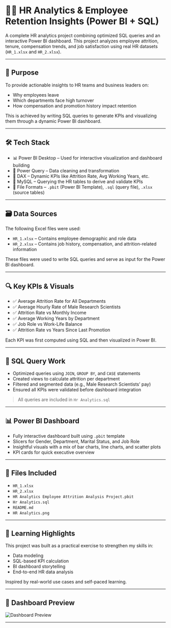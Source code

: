 # 🧑‍💼 HR Analytics & Employee Retention Insights (Power BI + SQL)

A complete HR analytics project combining optimized SQL queries and an interactive Power BI dashboard. This project analyzes employee attrition, tenure, compensation trends, and job satisfaction using real HR datasets (`HR_1.xlsx` and `HR_2.xlsx`).

---

## 🎯 Purpose

To provide actionable insights to HR teams and business leaders on:
- Why employees leave
- Which departments face high turnover
- How compensation and promotion history impact retention

This is achieved by writing SQL queries to generate KPIs and visualizing them through a dynamic Power BI dashboard.

---

## 🛠️ Tech Stack

- 📊 Power BI Desktop – Used for interactive visualization and dashboard building  
- 📂 Power Query – Data cleaning and transformation  
- 🧠 DAX – Dynamic KPIs like Attrition Rate, Avg Working Years, etc.  
- 🧮 MySQL – Querying the HR tables to derive and validate KPIs  
- 📁 File Formats – `.pbit` (Power BI Template), `.sql` (query file), `.xlsx` (source tables)

---

## 🗃️ Data Sources

The following Excel files were used:
- `HR_1.xlsx` – Contains employee demographic and role data  
- `HR_2.xlsx` – Contains job history, compensation, and attrition-related information  

These files were used to write SQL queries and serve as input for the Power BI dashboard.

---

## 🔍 Key KPIs & Visuals

- ✅ Average Attrition Rate for All Departments  
- ✅ Average Hourly Rate of Male Research Scientists  
- ✅ Attrition Rate vs Monthly Income  
- ✅ Average Working Years by Department  
- ✅ Job Role vs Work-Life Balance  
- ✅ Attrition Rate vs Years Since Last Promotion  

Each KPI was first computed using SQL and then visualized in Power BI.

---

## 🧮 SQL Query Work

- Optimized queries using `JOIN`, `GROUP BY`, and `CASE` statements  
- Created views to calculate attrition per department  
- Filtered and segmented data (e.g., Male Research Scientists’ pay)  
- Ensured all KPIs were validated before dashboard integration

> All queries are included in `Hr Analytics.sql`

---

## 📊 Power BI Dashboard

- Fully interactive dashboard built using `.pbit` template  
- Slicers for Gender, Department, Marital Status, and Job Role  
- Insightful visuals with a mix of bar charts, line charts, and scatter plots  
- KPI cards for quick executive overview

---

## 📁 Files Included

- `HR_1.xlsx`  
- `HR_2.xlsx`  
- `HR Analytics Employee Attrition Analysis Project.pbit`  
- `Hr Analytics.sql`  
- `README.md`  
- `HR Analytics.png` 
---

## 🧠 Learning Highlights

This project was built as a practical exercise to strengthen my skills in:
- Data modeling
- SQL-based KPI calculation
- BI dashboard storytelling
- End-to-end HR data analysis

Inspired by real-world use cases and self-paced learning.

---

## 📸 Dashboard Preview

![Dashboard Preview]([dashboard-preview.png](https://github.com/Swapnil0895/HR-Employee-Attrition-Analysis/blob/main/HR%20Dashboard%20Preview.png))




---






